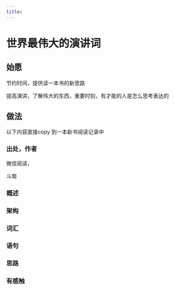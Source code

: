 ```yaml
---
title:
---
```

# 世界最伟大的演讲词

## 始愿

节约时间，提供读一本书的新思路

提高演讲，了解伟大的东西，重要时刻，有才能的人是怎么思考表达的

## 做法

以下内容直接copy 到一本新书阅读记录中

###  出处，作者

微信阅读，

斗南

###  概述



### 架构

### 词汇

### 语句

### 思路



### 有感触